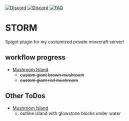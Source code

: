 [discord-invite]: https://discord.gg/invite/eXioStorm#6069
[FAQ]: https://img.shields.io/badge/Wiki-FAQ-blue.svg
[![Discord](https://cdn.discordapp.com/attachments/509290751478464525/574644069607800843/myDiscord.png)][discord-invite]
[![Discord](https://discordapp.com/api/guilds/431382619595210752/widget.png)][discord-invite]
[ ![FAQ] ](https://github.com/eXioStorm/STORM)
# STORM
Spigot plugin for my customized private minecraft server!
## workflow progress
* [Mushroom Island]()
  * ~~custom giant brown mushroom~~
  * ~~custom giant red mushroom~~

## Other ToDos
* [Mushroom Island]()
  * outline island with glowstone blocks under water
